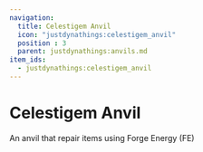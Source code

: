 ```yaml
---
navigation:
  title: Celestigem Anvil
  icon: "justdynathings:celestigem_anvil"
  position : 3
  parent: justdynathings:anvils.md
item_ids:
  - justdynathings:celestigem_anvil
---
```


# Celestigem Anvil

An anvil that repair items using Forge Energy (FE)

<BlockImage id="justdynathings:celestigem_anvil" scale="4.0"/>

<RecipeFor id="justdynathings:celestigem_anvil" />